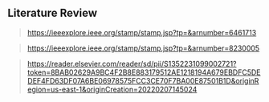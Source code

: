  ## Literature Review 
 
 > https://ieeexplore.ieee.org/stamp/stamp.jsp?tp=&arnumber=6461713
 
 > https://ieeexplore.ieee.org/stamp/stamp.jsp?tp=&arnumber=8230005
 
 >  https://reader.elsevier.com/reader/sd/pii/S1352231099002721?token=8BAB02629A9BC4F2B8E883179512AE1218194A679EBDFC5DEDEF4FD63DF07A6BE06978575FCC3CE70F7BA00E87501B1D&originRegion=us-east-1&originCreation=20220207145024
  
  
